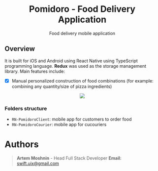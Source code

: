<h1 align="center">Pomidoro - Food Delivery Application </h1>
<p align="center">Food delivery mobile application</p>

## Overview

It is built for iOS and Android using React Native using TypeScript programming language. **Redux** was used as the storage management library.
Main features include:
- [x] Manual personalized construction of food combinations (for example: combining any quantity/size of pizza ingredients)

<div align="center">
  <img src="./Pomidoro-W.png" />
</div>

### Folders structure

- `RN-PomidoroClient`: mobile app for customers to order food
- `RN-PomidoroCourier`: mobile app for cucouriers

# Authors

> **Artem Moshnin** - Head Full Stack Developer
> **Email:** swift.uix@gmail.com



